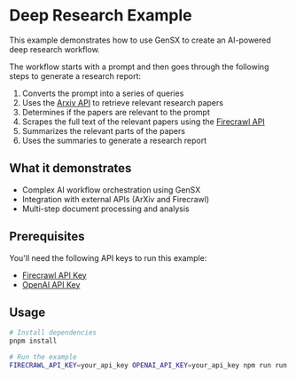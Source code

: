 # Deep Research Example

This example demonstrates how to use GenSX to create an AI-powered deep research workflow.

The workflow starts with a prompt and then goes through the following steps to generate a research report:

1. Converts the prompt into a series of queries
2. Uses the [Arxiv API](https://arxiv.org/help/api/user-manual) to retrieve relevant research papers
3. Determines if the papers are relevant to the prompt
4. Scrapes the full text of the relevant papers using the [Firecrawl API](https://www.firecrawl.dev/)
5. Summarizes the relevant parts of the papers
6. Uses the summaries to generate a research report

## What it demonstrates

- Complex AI workflow orchestration using GenSX
- Integration with external APIs (ArXiv and Firecrawl)
- Multi-step document processing and analysis

## Prerequisites

You'll need the following API keys to run this example:

- [Firecrawl API Key](https://www.firecrawl.dev/)
- [OpenAI API Key](https://platform.openai.com/)

## Usage

```bash
# Install dependencies
pnpm install

# Run the example
FIRECRAWL_API_KEY=your_api_key OPENAI_API_KEY=your_api_key npm run run
```
